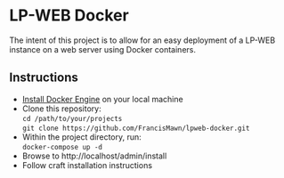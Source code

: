 # LP-WEB Docker
The intent of this project is to allow for an easy deployment of a LP-WEB instance on a web server using Docker containers.

## Instructions
- [Install Docker Engine](https://docs.docker.com/engine/install/) on your local machine
- Clone this repository:  
    `cd /path/to/your/projects`  
    `git clone https://github.com/FrancisMawn/lpweb-docker.git`
- Within the project directory, run:  
    `docker-compose up -d`
- Browse to http://localhost/admin/install
- Follow craft installation instructions
